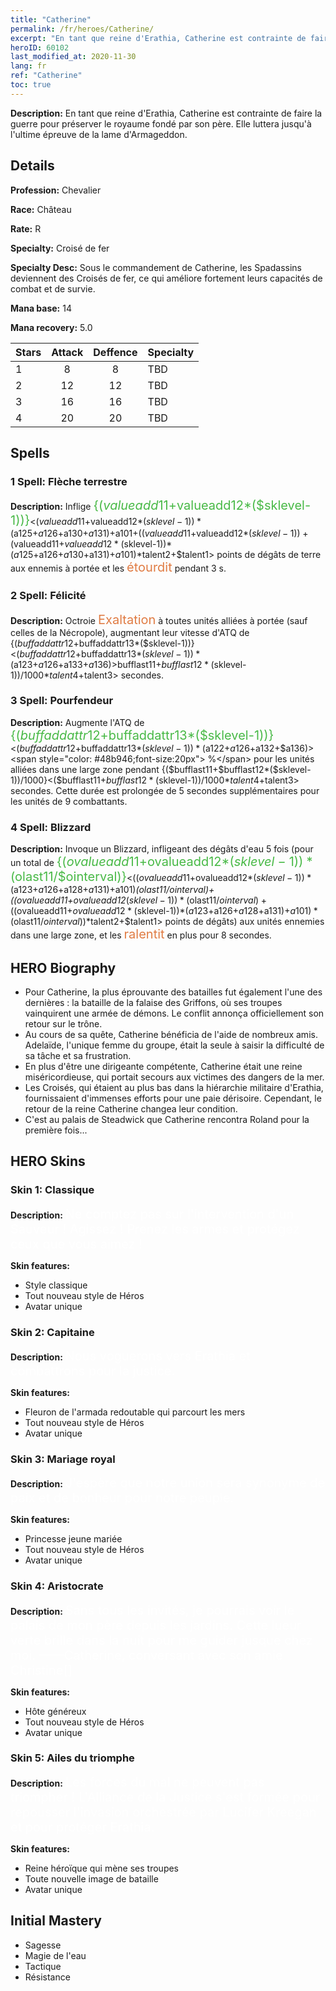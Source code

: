 ```yaml
---
title: "Catherine"
permalink: /fr/heroes/Catherine/
excerpt: "En tant que reine d'Erathia, Catherine est contrainte de faire la guerre pour préserver le royaume fondé par son père. Elle luttera jusqu'à l'ultime épreuve de la lame d'Armageddon."
heroID: 60102
last_modified_at: 2020-11-30
lang: fr
ref: "Catherine"
toc: true
---
```

 **Description:** En tant que reine d'Erathia, Catherine est contrainte de faire la guerre pour préserver le royaume fondé par son père. Elle luttera jusqu'à l'ultime épreuve de la lame d'Armageddon.
## Details
 **Profession:** Chevalier

 **Race:** Château

 **Rate:** R

 **Specialty:** Croisé de fer

 **Specialty Desc:** Sous le commandement de Catherine, les Spadassins deviennent des Croisés de fer, ce qui améliore fortement leurs capacités de combat et de survie.

 **Mana base:** 14

 **Mana recovery:** 5.0


  | Stars   |     Attack     |    Deffence    |      Specialty     |
  |---------|:---------------:|:---------------:|--------------------|
  |    1    | 8 | 8 | TBD |
  |    2    | 12 | 12 | TBD |
  |    3    | 16 | 16 | TBD |
  |    4    | 20 | 20 | TBD |

## Spells
### 1 Spell: Flèche terrestre
 **Description:** Inflige <span style="color: #48b946;font-size:20px">{($valueadd11+$valueadd12*($sklevel-1))}</span><($valueadd11+$valueadd12*($sklevel-1))*($a125+$a126+$a130+$a131)+$a101+(($valueadd11+$valueadd12*($sklevel-1))+($valueadd11+$valueadd12*($sklevel-1))*($a125+$a126+$a130+$a131)+$a101)*$talent2+$talent1> points de dégâts de terre aux ennemis à portée et les <span style="color: #e07c44;font-size:20px">étourdit</span> pendant 3 s.

### 2 Spell: Félicité
 **Description:** Octroie <span style="color: #e07c44;font-size:20px">Exaltation</span> à toutes unités alliées à portée (sauf celles de la Nécropole), augmentant leur vitesse d'ATQ de {($buffaddattr12+$buffaddattr13*($sklevel-1))}<($buffaddattr12+$buffaddattr13*($sklevel-1))*($a123+$a126+$a133+$a136)> % pendant <span style="color: #48b946;font-size:20px">{($bufflast11+$bufflast12*($sklevel-1))/1000}</span><($bufflast11+$bufflast12*($sklevel-1))/1000*$talent4+$talent3> secondes.

### 3 Spell: Pourfendeur
 **Description:** Augmente l'ATQ de <span style="color: #48b946;font-size:20px">{($buffaddattr12+$buffaddattr13*($sklevel-1))}</span><($buffaddattr12+$buffaddattr13*($sklevel-1))*($a122+$a126+$a132+$a136)><span style="color: #48b946;font-size:20px"> %</span> pour les unités alliées dans une large zone pendant {($bufflast11+$bufflast12*($sklevel-1))/1000}<($bufflast11+$bufflast12*($sklevel-1))/1000*$talent4+$talent3> secondes. Cette durée est prolongée de 5 secondes supplémentaires pour les unités de 9 combattants.

### 4 Spell: Blizzard
 **Description:** Invoque un Blizzard, infligeant des dégâts d'eau 5 fois (pour un total de <span style="color: #48b946;font-size:20px">{($ovalueadd11+$ovalueadd12*($sklevel-1))*($olast11/$ointerval)}</span><(($ovalueadd11+$ovalueadd12*($sklevel-1))*($a123+$a126+$a128+$a131)+$a101)*($olast11/$ointerval)+(($ovalueadd11+$ovalueadd12*($sklevel-1))*($olast11/$ointerval)+(($ovalueadd11+$ovalueadd12*($sklevel-1))*($a123+$a126+$a128+$a131)+$a101)*($olast11/$ointerval))*$talent2+$talent1> points de dégâts) aux unités ennemies dans une large zone, et les <span style="color: #e07c44;font-size:20px">ralentit</span> en plus pour 8 secondes.


## HERO Biography
   - Pour Catherine, la plus éprouvante des batailles fut également l'une des dernières : la bataille de la falaise des Griffons, où ses troupes vainquirent une armée de démons. Le conflit annonça officiellement son retour sur le trône.
   - Au cours de sa quête, Catherine bénéficia de l'aide de nombreux amis. Adelaïde, l'unique femme du groupe, était la seule à saisir la difficulté de sa tâche et sa frustration.
   - En plus d'être une dirigeante compétente, Catherine était une reine miséricordieuse, qui portait secours aux victimes des dangers de la mer.
   - Les Croisés, qui étaient au plus bas dans la hiérarchie militaire d'Erathia, fournissaient d'immenses efforts pour une paie dérisoire. Cependant, le retour de la reine Catherine changea leur condition.
   - C'est au palais de Steadwick que Catherine rencontra Roland pour la première fois...

## HERO Skins
### Skin 1: **Classique**

 **Description:** <span style="color: #ffffff;font-size:20px">Ne comptez pas sur l'intervention d'un Sauveur ! Agissez ! Prenez les armes et protégez ceux que vous aimez ! </span>

 **Skin features:** 

   - Style classique
   - Tout nouveau style de Héros
   - Avatar unique

### Skin 2: **Capitaine**

 **Description:** <span style="color: #ffffff;font-size:20px">Nous voguerons vers Erathia et combattrons pour la justice. </span>

 **Skin features:** 

   - Fleuron de l'armada redoutable qui parcourt les mers
   - Tout nouveau style de Héros
   - Avatar unique

### Skin 3: **Mariage royal**

 **Description:** <span style="color: #ffffff;font-size:20px">J'espère que notre union sera synonyme de paix et de bonheur pour notre peuple. </span>

 **Skin features:** 

   - Princesse jeune mariée
   - Tout nouveau style de Héros
   - Avatar unique

### Skin 4: **Aristocrate**

 **Description:** <span style="color: #ffffff;font-size:20px">Sans tous les invités, je pourrais voir le palais de mon père depuis les jardins. Cette lueur verte brille dans la nuit pour me guider jusque chez moi. <span style="color: #ffffff;font-size:20px"> ——Catherine, conversant avec son amie Christine</span>[]

 **Skin features:** 

   - Hôte généreux
   - Tout nouveau style de Héros
   - Avatar unique

### Skin 5: **Ailes du triomphe**

 **Description:** <span style="color: #ffffff;font-size:20px">Les forces du mal ne peuvent pas triompher ! L'Alliance de la Justice s'est formée pour repousser l'invasion orchestrée par Lucifer Kreegan et pour protéger Erathia.</span>

 **Skin features:** 

   - Reine héroïque qui mène ses troupes
   - Toute nouvelle image de bataille
   - Avatar unique


## Initial Mastery
   - Sagesse
   - Magie de l'eau
   - Tactique
   - Résistance
